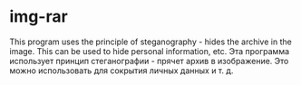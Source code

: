 # img-rar
This program uses the principle of steganography - hides the archive in the image.  This can be used to hide personal information, etc.
Эта программа использует принцип стеганографии - прячет архив в изображение. Это можно использовать для сокрытия личных данных и т. д.
